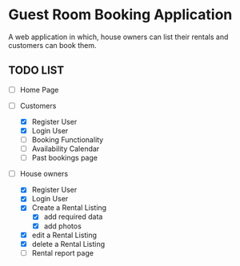 # Guest Room Booking Application
A web application in which, house owners can list their rentals and customers can book them.

## TODO LIST

- [ ] Home Page

- [ ] Customers
    - [x] Register User
    - [x] Login User
    - [ ]  Booking Functionality
    - [ ] Availability Calendar 
    - [ ] Past bookings page

- [ ] House owners
    - [x] Register User
    - [x] Login User
    - [x] Create a Rental Listing 
        - [x] add required data
        - [x] add photos
    - [x] edit a Rental Listing 
    - [x] delete a Rental Listing 
    - [ ] Rental report page
